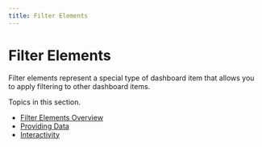 ```yaml
---
title: Filter Elements
---
```

# Filter Elements
Filter elements represent a special type of dashboard item that allows you to apply filtering to other dashboard items.

Topics in this section.
* [Filter Elements Overview](../../../../dashboard-for-desktop/articles/dashboard-designer/designing-dashboard-items/filter-elements/filter-elements-overview.md)
* [Providing Data](../../../../dashboard-for-desktop/articles/dashboard-designer/designing-dashboard-items/filter-elements/providing-data.md)
* [Interactivity](../../../../dashboard-for-desktop/articles/dashboard-designer/designing-dashboard-items/filter-elements/interactivity.md)